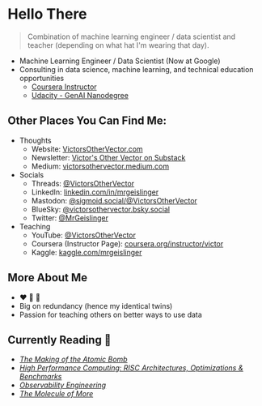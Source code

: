 # Hello There

> Combination of machine learning engineer / data scientist and teacher (depending on what hat I'm wearing that day).

* Machine Learning Engineer / Data Scientist (Now at Google)
* Consulting in data science, machine learning, and technical education opportunities
  - [Coursera Instructor](https://www.coursera.org/instructor/victor)
  - [Udacity - GenAI Nanodegree](https://www.udacity.com/course/generative-ai--nd608)


## Other Places You Can Find Me:

* Thoughts
  - Website: [VictorsOtherVector.com](https://www.victorsothervector.com/)
  - Newsletter: [Victor's Other Vector on Substack](https://victorsothervector.substack.com/)
  - Medium: [victorsothervector.medium.com](https://victorsothervector.medium.com/)
* Socials
  - Threads: [@VictorsOtherVector](https://www.threads.net/@victorsothervector)
  - LinkedIn: [linkedin.com/in/mrgeislinger](https://www.linkedin.com/in/mrgeislinger/)
  - Mastodon: [@sigmoid.social/@VictorsOtherVector](https://sigmoid.social/@VictorsOtherVector)
  - BlueSky: [@victorsothervector.bsky.social](https://bsky.app/profile/victorsothervector.bsky.social)
  - Twitter: [@MrGeislinger](https://twitter.com/MrGeislinger)
* Teaching
  - YouTube: [@VictorsOtherVector](https://www.youtube.com/@VictorsOtherVector)
  - Coursera (Instructor Page): [coursera.org/instructor/victor](https://www.coursera.org/instructor/victor)
  - Kaggle: [kaggle.com/mrgeislinger](https://www.kaggle.com/mrgeislinger)



## More About Me

- ❤️ 🐍 🐼
- Big on redundancy (hence my identical twins)
- Passion for teaching others on better ways to use data


## Currently Reading 📖

- *[The Making of the Atomic Bomb](https://g.co/kgs/EbTNC9)*
- *[High Performance Computing: RISC Architectures, Optimizations & Benchmarks](https://www.google.com/books/edition/High_Performance_Computing/xok_AQAAIAAJ?hl=en)*
- *[Observability Engineering](https://g.co/kgs/qm9y2Hu)*
- *[The Molecule of More](https://g.co/kgs/KMdF2iP)*
